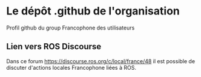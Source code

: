# Le dépôt .github de l'organisation
Profil github du group Francophone des utilisateurs

## Lien vers ROS Discourse
Dans ce forum https://discourse.ros.org/c/local/france/48 il est possible de discuter d'actions locales Francophone liées à ROS.
